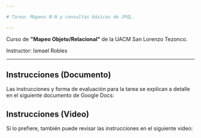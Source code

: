 ```yaml
---

# Tarea: Mapeos N-N y consultas básicas de JPQL.

---
```


Curso de **"Mapeo Objeto/Relacional"** de la UACM San Lorenzo Tezonco.

Instructor: Ismael Robles

---

## Instrucciones (Documento)

Las instrucciones y forma de evaluación para la tarea se explican a detalle en el siguiente documento de Google Docs:

## Instrucciones (Video)

Si lo prefiere, también puede revisar las instrucciones en el siguiente video:
